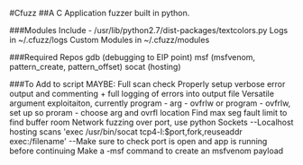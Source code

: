 #Cfuzz
##A C Application fuzzer built in python.

###Modules Include - 
/usr/lib/python2.7/dist-packages/textcolors.py
Logs in ~/.cfuzz/logs
Custom Modules in ~/.cfuzz/modules

###Required Repos
gdb (debugging to EIP point)
msf (msfvenom, pattern_create, pattern_offset)
socat (hosting)

###To Add to script
MAYBE: Full scan check
Properly setup verbose error output and commenting + full logging of errors into output file
Versatile argument exploitaiton, currently program - arg - ovfrlw or program - ovfrlw, set up so proram - choose arg and ovrfl location
Find max seg fault limit to find buffer room
Network fuzzing over port, use python Sockets
--Localhost hosting scans 'exec /usr/bin/socat tcp4-l:$port,fork,reuseaddr exec:/filename'
--Make sure to check port is open and app is running before continuing
Make a -msf command to create an msfvenom payload
